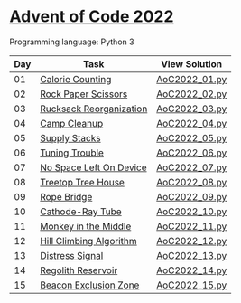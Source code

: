 # [Advent of Code 2022](https://adventofcode.com/2022/about)

Programming language: Python 3

| Day | Task                                                            | View Solution                   |
| --- |-----------------------------------------------------------------| ------------------------------- |
| 01  | [Calorie Counting](https://adventofcode.com/2022/day/1)         | [AoC2022_01.py](/AoC2022_01.py) |
| 02  | [Rock Paper Scissors ](https://adventofcode.com/2022/day/2)     | [AoC2022_02.py](/AoC2022_02.py) |
| 03  | [Rucksack Reorganization](https://adventofcode.com/2022/day/3)  | [AoC2022_03.py](/AoC2022_03.py) |
| 04  | [Camp Cleanup](https://adventofcode.com/2022/day/4)             | [AoC2022_04.py](/AoC2022_04.py) |
| 05  | [Supply Stacks](https://adventofcode.com/2022/day/5)            | [AoC2022_05.py](/AoC2022_05.py) |
| 06  | [Tuning Trouble](https://adventofcode.com/2022/day/6)           | [AoC2022_06.py](/AoC2022_06.py) |
| 07  | [No Space Left On Device](https://adventofcode.com/2022/day/7)  | [AoC2022_07.py](/AoC2022_07.py) |
| 08  | [Treetop Tree House](https://adventofcode.com/2022/day/8)       | [AoC2022_08.py](/AoC2022_08.py) |
| 09  | [Rope Bridge](https://adventofcode.com/2022/day/9)              | [AoC2022_09.py](/AoC2022_09.py) |
| 10  | [Cathode-Ray Tube](https://adventofcode.com/2022/day/10)        | [AoC2022_10.py](/AoC2022_10.py) |
| 11  | [Monkey in the Middle](https://adventofcode.com/2022/day/11)    | [AoC2022_11.py](/AoC2022_11.py) |
| 12  | [Hill Climbing Algorithm](https://adventofcode.com/2022/day/12) | [AoC2022_12.py](/AoC2022_12.py) |
| 13  | [Distress Signal](https://adventofcode.com/2022/day/13)         | [AoC2022_13.py](/AoC2022_13.py) |
| 14  | [Regolith Reservoir](https://adventofcode.com/2022/day/14)      | [AoC2022_14.py](/AoC2022_14.py) |
| 15  | [Beacon Exclusion Zone](https://adventofcode.com/2022/day/15)   | [AoC2022_15.py](/AoC2022_15.py) |
<!---
| 16  | [?](https://adventofcode.com/2022/day/16)                                 | [AoC2022_16.py](/AoC2022_16.py) |
| 17  | [?](https://adventofcode.com/2022/day/17)                                 | [AoC2022_17.py](/AoC2022_17.py) |
| 18  | [?](https://adventofcode.com/2022/day/18)                                 | [AoC2022_18.py](/AoC2022_18.py) |
| 20  | [?](https://adventofcode.com/2022/day/20)                                 | [AoC2022_20.py](/AoC2022_20.py) |
| 21  | [?](https://adventofcode.com/2022/day/21)                                 | [AoC2022_21.py](/AoC2022_21.py) |
| 22  | [?](https://adventofcode.com/2022/day/22)                                 | [AoC2022_22.py](/AoC2022_22.py) |
--->